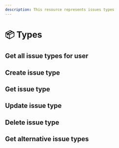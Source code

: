 ```yaml
---
description: This resource represents issues types
---
```


# 📦 Types

## Get all issue types for user

## Create issue type

## Get issue type

## Update issue type

## Delete issue type

## Get alternative issue types

